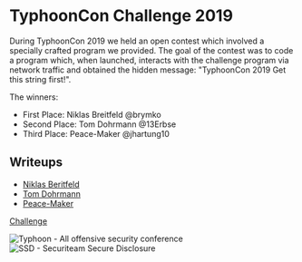 # TyphoonCon Challenge 2019

During TyphoonCon 2019 we held an open contest which involved a specially crafted program we
provided. The goal of the contest was to code a program which, when launched, interacts with the
challenge program via network traffic and obtained the hidden message: "TyphoonCon 2019 Get this
string first!".

The winners:
* First Place: Niklas Breitfeld @brymko
* Second Place: Tom Dohrmann @13Erbse
* Third Place: Peace-Maker @jhartung10

## Writeups
- [Niklas Beritfeld](Niklas%20Breitfeld\brymko_writeup.md)
- [Tom Dohrmann](Tom%20Dohrmann\13Erbse_writeup.md)
- [Peace-Maker](Peace-Maker\jhartung10.md)

[Challenge](challenge.md)

![Typhoon - All offensive security conference](https://typhooncon.com/wp-content/uploads/2018/12/typhooncon-logo-blue-200x50.png)
![SSD - Securiteam Secure Disclosure](https://typhooncon.com/wp-content/uploads/2019/04/ssd-black-on-white-e1556025336916.png)
